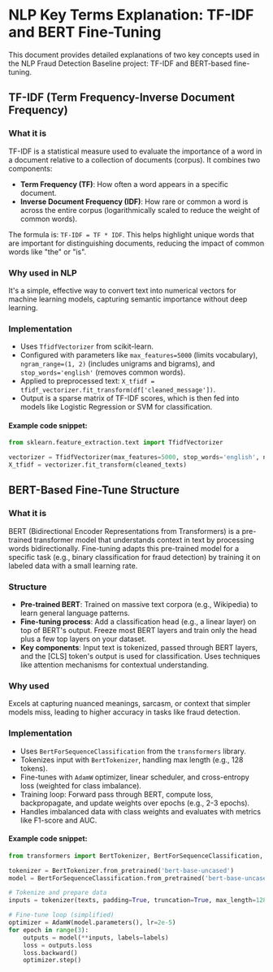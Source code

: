 # NLP Key Terms Explanation: TF-IDF and BERT Fine-Tuning

This document provides detailed explanations of two key concepts used in the NLP Fraud Detection Baseline project: TF-IDF and BERT-based fine-tuning.

## TF-IDF (Term Frequency-Inverse Document Frequency)

### What it is
TF-IDF is a statistical measure used to evaluate the importance of a word in a document relative to a collection of documents (corpus). It combines two components:

- **Term Frequency (TF)**: How often a word appears in a specific document.
- **Inverse Document Frequency (IDF)**: How rare or common a word is across the entire corpus (logarithmically scaled to reduce the weight of common words).

The formula is: `TF-IDF = TF * IDF`. This helps highlight unique words that are important for distinguishing documents, reducing the impact of common words like "the" or "is".

### Why used in NLP
It's a simple, effective way to convert text into numerical vectors for machine learning models, capturing semantic importance without deep learning.

### Implementation
- Uses `TfidfVectorizer` from scikit-learn.
- Configured with parameters like `max_features=5000` (limits vocabulary), `ngram_range=(1, 2)` (includes unigrams and bigrams), and `stop_words='english'` (removes common words).
- Applied to preprocessed text: `X_tfidf = tfidf_vectorizer.fit_transform(df['cleaned_message'])`.
- Output is a sparse matrix of TF-IDF scores, which is then fed into models like Logistic Regression or SVM for classification.

#### Example code snippet:
```python
from sklearn.feature_extraction.text import TfidfVectorizer

vectorizer = TfidfVectorizer(max_features=5000, stop_words='english', ngram_range=(1, 2))
X_tfidf = vectorizer.fit_transform(cleaned_texts)
```

## BERT-Based Fine-Tune Structure

### What it is
BERT (Bidirectional Encoder Representations from Transformers) is a pre-trained transformer model that understands context in text by processing words bidirectionally. Fine-tuning adapts this pre-trained model for a specific task (e.g., binary classification for fraud detection) by training it on labeled data with a small learning rate.

### Structure
- **Pre-trained BERT**: Trained on massive text corpora (e.g., Wikipedia) to learn general language patterns.
- **Fine-tuning process**: Add a classification head (e.g., a linear layer) on top of BERT's output. Freeze most BERT layers and train only the head plus a few top layers on your dataset.
- **Key components**: Input text is tokenized, passed through BERT layers, and the [CLS] token's output is used for classification. Uses techniques like attention mechanisms for contextual understanding.

### Why used
Excels at capturing nuanced meanings, sarcasm, or context that simpler models miss, leading to higher accuracy in tasks like fraud detection.

### Implementation
- Uses `BertForSequenceClassification` from the `transformers` library.
- Tokenizes input with `BertTokenizer`, handling max length (e.g., 128 tokens).
- Fine-tunes with `AdamW` optimizer, linear scheduler, and cross-entropy loss (weighted for class imbalance).
- Training loop: Forward pass through BERT, compute loss, backpropagate, and update weights over epochs (e.g., 2-3 epochs).
- Handles imbalanced data with class weights and evaluates with metrics like F1-score and AUC.

#### Example code snippet:
```python
from transformers import BertTokenizer, BertForSequenceClassification, AdamW

tokenizer = BertTokenizer.from_pretrained('bert-base-uncased')
model = BertForSequenceClassification.from_pretrained('bert-base-uncased', num_labels=2)

# Tokenize and prepare data
inputs = tokenizer(texts, padding=True, truncation=True, max_length=128, return_tensors='pt')

# Fine-tune loop (simplified)
optimizer = AdamW(model.parameters(), lr=2e-5)
for epoch in range(3):
    outputs = model(**inputs, labels=labels)
    loss = outputs.loss
    loss.backward()
    optimizer.step()
```

